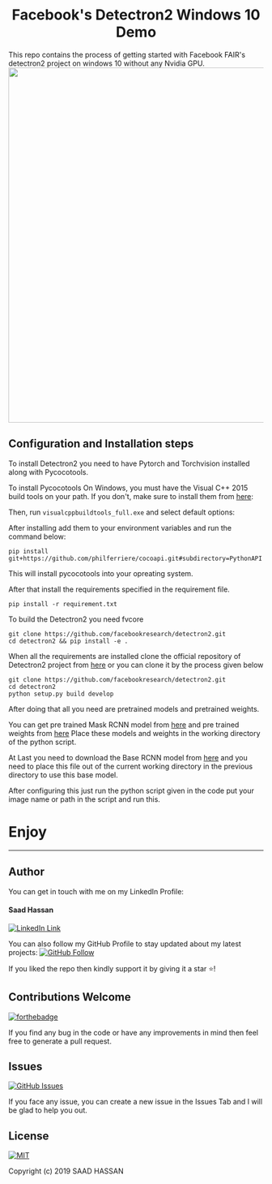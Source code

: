 <h1 align="center">Facebook's Detectron2 Windows 10 Demo</h1>
This repo contains the process of getting started with Facebook FAIR's detectron2 project on windows 10 without any Nvidia GPU.
<a href="#">
  <div align="center">
    <img src="images/segmented_image.jpg" width='700'/>
  </div>
</a>

## Configuration and Installation steps

To install Detectron2 you need to have Pytorch and Torchvision installed along with Pycocotools.

To install Pycocotools On Windows, you must have the Visual C++ 2015 build tools on your path. If you don't, make sure to install them from [here](https://go.microsoft.com/fwlink/?LinkId=691126):

Then, run `visualcppbuildtools_full.exe` and select default options:

After installing add them to your environment variables and run the command below:
```
pip install git+https://github.com/philferriere/cocoapi.git#subdirectory=PythonAPI
```
This will install pycocotools into your opreating system.

After that install the requirements specified in the requirement file.
```
pip install -r requirement.txt
```

To build the Detectron2 you need fvcore 
```
git clone https://github.com/facebookresearch/detectron2.git
cd detectron2 && pip install -e .
```
When all the requirements are installed clone the official repository of Detectron2 project from [here](https://github.com/facebookresearch/detectron2)
or you can clone it by the process given below
```
git clone https://github.com/facebookresearch/detectron2.git
cd detectron2
python setup.py build develop
```
After doing that all you need are pretrained models and pretrained weights.

You can get pre trained Mask RCNN model from [here](https://mega.nz/#!0nhxGKSA!GUOEjejGvy5sU5MZa8TFZUY0r4VT5al4Y_q0jZSiXW0) and pre trained weights from [here](https://mega.nz/#!cnZkQazC!Qp25xoks1OShLnXk_kIA6oniJ3q_yj7NYCU4fnZGRBs)
Place these models and weights in the working directory of the python script.

At Last you need to download the Base RCNN model from [here](https://mega.nz/#!xmAElA7A!fOHCnMQh6WzO1mcmktpyDh5D16AmqgC4fYp3tNwye_4)
and you need to place this file out of the current working directory in the previous directory to use this base model.

After configuring this just run the python script given in the code put your image name or path in the script and run this.
# Enjoy

----------------------------------------------------------------------------------------------------------------------------------------


## Author
You can get in touch with me on my LinkedIn Profile:

#### Saad Hassan
[![LinkedIn Link](https://img.shields.io/badge/Connect-saadhaxxan-blue.svg?logo=linkedin&longCache=true&style=social&label=Connect
)](https://www.linkedin.com/in/saadhaxxan)

You can also follow my GitHub Profile to stay updated about my latest projects: [![GitHub Follow](https://img.shields.io/badge/Connect-saadhaxxan-blue.svg?logo=Github&longCache=true&style=social&label=Follow)](https://github.com/saadhaxxan)

If you liked the repo then kindly support it by giving it a star ⭐!

## Contributions Welcome
[![forthebadge](https://forthebadge.com/images/badges/built-with-love.svg)](#)

If you find any bug in the code or have any improvements in mind then feel free to generate a pull request.

## Issues
[![GitHub Issues](https://img.shields.io/github/issues/saadhaxxan/Detectron2_Demo_Windows_10.svg?style=flat&label=Issues&maxAge=2592000)](https://www.github.com/saadhaxxan/Detectron2_Demo_Windows_10/issues)

If you face any issue, you can create a new issue in the Issues Tab and I will be glad to help you out.

## License
[![MIT](https://img.shields.io/cocoapods/l/AFNetworking.svg?style=style&label=License&maxAge=2592000)](../master/LICENSE)

Copyright (c) 2019 SAAD HASSAN   
